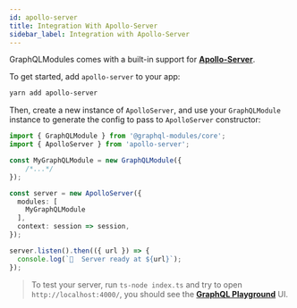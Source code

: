 ```yaml
---
id: apollo-server
title: Integration With Apollo-Server
sidebar_label: Integration with Apollo-Server
---
```


GraphQLModules comes with a built-in support for **[Apollo-Server](https://www.apollographql.com/docs/apollo-server/getting-started.html)**.

To get started, add `apollo-server` to your app:

```bash
yarn add apollo-server
```

Then, create a new instance of `ApolloServer`, and use your `GraphQLModule` instance to generate the config to pass to `ApolloServer` constructor:

```typescript
import { GraphQLModule } from '@graphql-modules/core';
import { ApolloServer } from 'apollo-server';

const MyGraphQLModule = new GraphQLModule({
    /*...*/
});

const server = new ApolloServer({
  modules: [
    MyGraphQLModule
  ],
  context: session => session,
});

server.listen().then(({ url }) => {
  console.log(`🚀  Server ready at ${url}`);
});
```

> To test your server, run `ts-node index.ts` and try to open `http://localhost:4000/`, you should see the **[GraphQL Playground](https://github.com/prismagraphql/graphql-playground)** UI.

